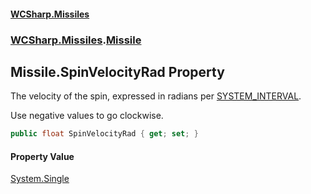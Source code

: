 #### [WCSharp.Missiles](index.md 'index')
### [WCSharp.Missiles](WCSharp.Missiles.md 'WCSharp.Missiles').[Missile](WCSharp.Missiles.Missile.md 'WCSharp.Missiles.Missile')

## Missile.SpinVelocityRad Property

The velocity of the spin, expressed in radians per [SYSTEM_INTERVAL](../WCSharp.Events/WCSharp.Events.PeriodicEvents.SYSTEM_INTERVAL.md 'WCSharp.Events.PeriodicEvents.SYSTEM_INTERVAL').  
  
Use negative values to go clockwise.

```csharp
public float SpinVelocityRad { get; set; }
```

#### Property Value
[System.Single](https://docs.microsoft.com/en-us/dotnet/api/System.Single 'System.Single')